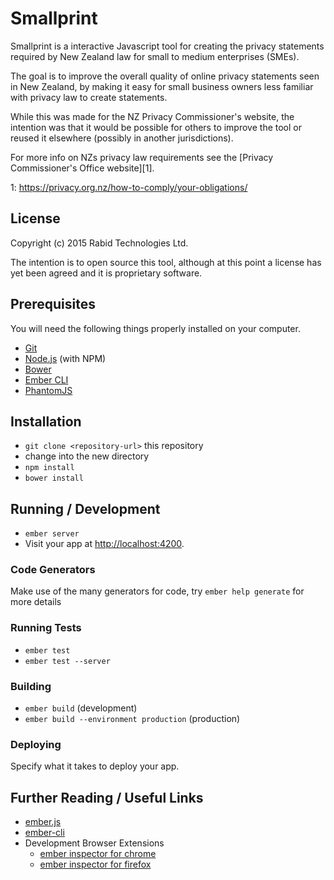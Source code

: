 # Smallprint

Smallprint is a interactive Javascript tool for creating the privacy statements required by New Zealand law for small to medium enterprises (SMEs).

The goal is to improve the overall quality of online privacy statements seen in New Zealand, by making it easy for small business owners less familiar with privacy law to create statements.

While this was made for the NZ Privacy Commissioner's website, the intention was that it would be possible for others to improve the tool or reused it elsewhere (possibly in another jurisdictions).

For more info on NZs privacy law requirements see the [Privacy Commissioner's Office website][1].

1: https://privacy.org.nz/how-to-comply/your-obligations/

## License

Copyright (c) 2015 Rabid Technologies Ltd.

The intention is to open source this tool, although at this point a license has yet been agreed and it is proprietary software.

## Prerequisites

You will need the following things properly installed on your computer.

* [Git](http://git-scm.com/)
* [Node.js](http://nodejs.org/) (with NPM)
* [Bower](http://bower.io/)
* [Ember CLI](http://www.ember-cli.com/)
* [PhantomJS](http://phantomjs.org/)

## Installation

* `git clone <repository-url>` this repository
* change into the new directory
* `npm install`
* `bower install`

## Running / Development

* `ember server`
* Visit your app at [http://localhost:4200](http://localhost:4200).

### Code Generators

Make use of the many generators for code, try `ember help generate` for more details

### Running Tests

* `ember test`
* `ember test --server`

### Building

* `ember build` (development)
* `ember build --environment production` (production)

### Deploying

Specify what it takes to deploy your app.

## Further Reading / Useful Links

* [ember.js](http://emberjs.com/)
* [ember-cli](http://www.ember-cli.com/)
* Development Browser Extensions
  * [ember inspector for chrome](https://chrome.google.com/webstore/detail/ember-inspector/bmdblncegkenkacieihfhpjfppoconhi)
  * [ember inspector for firefox](https://addons.mozilla.org/en-US/firefox/addon/ember-inspector/)

